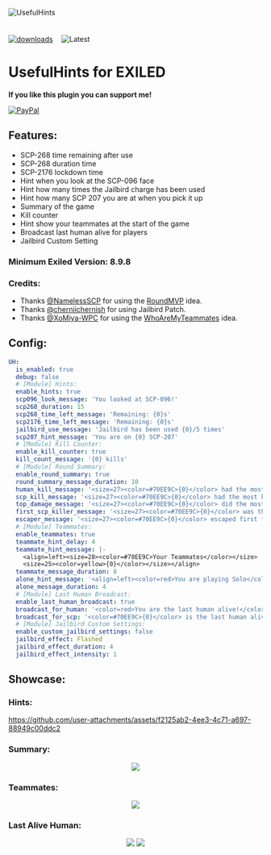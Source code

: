 
![UsefulHints](https://github.com/user-attachments/assets/a01fc940-f540-4c8b-8caf-65848a22335d)<br><br><br>
[![downloads](https://img.shields.io/github/downloads/Vretu-Dev/UsefulHints/total?style=for-the-badge&logo=icloud&color=%233A6D8C)](https://github.com/Vretu-Dev/UsefulHints/releases/latest)ㅤ
![Latest](https://img.shields.io/github/v/tag/Vretu-Dev/UsefulHints?style=for-the-badge&label=Latest%20Version&color=%23D91656)

# UsefulHints for EXILED
**If you like this plugin you can support me!** <p text-align="center"> [![PayPal](https://img.shields.io/badge/PayPal-00457C?style=for-the-badge&logo=paypal&logoColor=white)](https://www.paypal.com/paypalme/vretu)</p>

## Features:
- SCP-268 time remaining after use
- SCP-268 duration time
- SCP-2176 lockdown time
- Hint when you look at the SCP-096 face
- Hint how many times the Jailbird charge has been used
- Hint how many SCP 207 you are at when you pick it up
- Summary of the game
- Kill counter
- Hint show your teammates at the start of the game
- Broadcast last human alive for players
- Jailbird Custom Setting

### Minimum Exiled Version: 8.9.8
### Credits:
- Thanks [@NamelessSCP](https://github.com/NamelessSCP) for using the [RoundMVP](https://github.com/NamelessSCP/RoundMVP) idea.<br>
- Thanks [@cherniichernish](https://steamcommunity.com/id/Denis_Ik/) for using Jailbird Patch.<br>
- Thanks [@XoMiya-WPC](https://github.com/XoMiya-WPC) for using the [WhoAreMyTeammates](https://github.com/XoMiya-WPC/WhoAreMyTeammates) idea.<br>
## Config:

```yaml
UH:
  is_enabled: true
  debug: false
  # [Module] Hints:
  enable_hints: true
  scp096_look_message: 'You looked at SCP-096!'
  scp268_duration: 15
  scp268_time_left_message: 'Remaining: {0}s'
  scp2176_time_left_message: 'Remaining: {0}s'
  jailbird_use_message: 'Jailbird has been used {0}/5 times'
  scp207_hint_message: 'You are on {0} SCP-207'
  # [Module] Kill Counter:
  enable_kill_counter: true
  kill_count_message: '{0} kills'
  # [Module] Round Summary:
  enable_round_summary: true
  round_summary_message_duration: 10
  human_kill_message: '<size=27><color=#70EE9C>{0}</color> had the most kills as <color=green>Human</color>: <color=yellow>{1}</color></size>'
  scp_kill_message: '<size=27><color=#70EE9C>{0}</color> had the most kills as <color=red>SCP</color>: <color=yellow>{1}</color></size>'
  top_damage_message: '<size=27><color=#70EE9C>{0}</color> did the most damage: <color=yellow>{1}</color></size>'
  first_scp_killer_message: '<size=27><color=#70EE9C>{0}</color> was the first to kill <color=red>SCP</color></size>'
  escaper_message: '<size=27><color=#70EE9C>{0}</color> escaped first from the facility: <color=yellow>{1}:{2}</color></size>'
  # [Module] Teammates:
  enable_teammates: true
  teammate_hint_delay: 4
  teammate_hint_message: |-
    <align=left><size=28><color=#70EE9C>Your Teammates</color></size> 
    <size=25><color=yellow>{0}</color></size></align>
  teammate_message_duration: 8
  alone_hint_message: '<align=left><color=red>You are playing Solo</color></align>'
  alone_message_duration: 4
  # [Module] Last Human Broadcast:
  enable_last_human_broadcast: true
  broadcast_for_human: '<color=red>You are the last human alive!</color>'
  broadcast_for_scp: '<color=#70EE9C>{0}</color> is the last human alive playing as {1} in <color=yellow>{2}</color>'
  # [Module] Jailbird Custom Settings:
  enable_custom_jailbird_settings: false
  jailbird_effect: Flashed
  jailbird_effect_duration: 4
  jailbird_effect_intensity: 1
```
## Showcase:
### Hints:
https://github.com/user-attachments/assets/f2125ab2-4ee3-4c71-a697-88949c00ddc2
### Summary:
<p align="center">
    <img src="https://github.com/user-attachments/assets/38238ca6-30f8-432d-a50d-71cacea1212b">
</p>

### Teammates:
<p align="center">
<img src="https://github.com/user-attachments/assets/9cd2ecce-237d-4801-bbe5-c253e8e22121">
</p>

### Last Alive Human:
<p align="center">
<img src="https://github.com/user-attachments/assets/c1a547af-c01a-4060-b810-0aeece2a9f7f">
<img src="https://github.com/user-attachments/assets/14829059-9249-4f53-a54b-2f5820a6f208">
</p>
